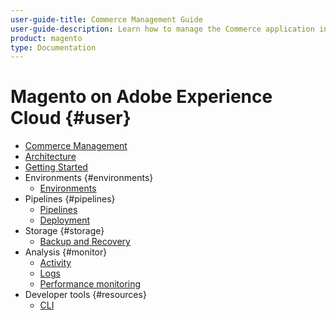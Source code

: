 ```yaml
---
user-guide-title: Commerce Management Guide
user-guide-description: Learn how to manage the Commerce application in Experience Cloud infrastructure.
product: magento
type: Documentation
---
```


# Magento on Adobe Experience Cloud {#user}

- [Commerce Management](commerce-management.md)
- [Architecture](architecture.md)
- [Getting Started](https://experienceleague.corp.adobe.com/docs/magento-paas/start/commerce-start.html)
- Environments {#environments}
  - [Environments](configure/environments.md)
- Pipelines {#pipelines}
  - [Pipelines](cicd/pipelines.md)
  - [Deployment](cicd/deployment.md)
- Storage {#storage}
  - [Backup and Recovery](storage/backup-and-recovery.md)
- Analysis {#monitor}
  - [Activity](monitor/activity.md)
  - [Logs](monitor/logs.md)
  - [Performance monitoring](monitor/performance.md)
- Developer tools {#resources}
  - [CLI](develop/cli.md)
